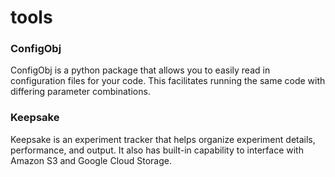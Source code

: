 # tools

### ConfigObj

ConfigObj is a python package that allows you to easily read in configuration files for your code. This facilitates running the same code with differing parameter combinations.

### Keepsake

Keepsake is an experiment tracker that helps organize experiment details, performance, and output. It also has built-in capability to interface with Amazon S3 and Google Cloud Storage.